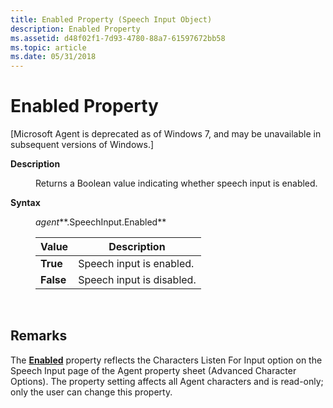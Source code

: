 ```yaml
---
title: Enabled Property (Speech Input Object)
description: Enabled Property
ms.assetid: d48f02f1-7d93-4780-88a7-61597672bb58
ms.topic: article
ms.date: 05/31/2018
---
```


# Enabled Property

\[Microsoft Agent is deprecated as of Windows 7, and may be unavailable in subsequent versions of Windows.\]

<dl> <dt>

<span id="Description"></span><span id="description"></span><span id="DESCRIPTION"></span>**Description**
</dt> <dd>

Returns a Boolean value indicating whether speech input is enabled.

</dd> <dt>

<span id="Syntax"></span><span id="syntax"></span><span id="SYNTAX"></span>**Syntax**
</dt> <dd>

*agent***.SpeechInput.Enabled**



| Value     | Description               |
|-----------|---------------------------|
| **True**  | Speech input is enabled.  |
| **False** | Speech input is disabled. |



 

</dd> </dl>

## Remarks

The [**Enabled**](enabled-property.md) property reflects the Characters Listen For Input option on the Speech Input page of the Agent property sheet (Advanced Character Options). The property setting affects all Agent characters and is read-only; only the user can change this property.

 

 




